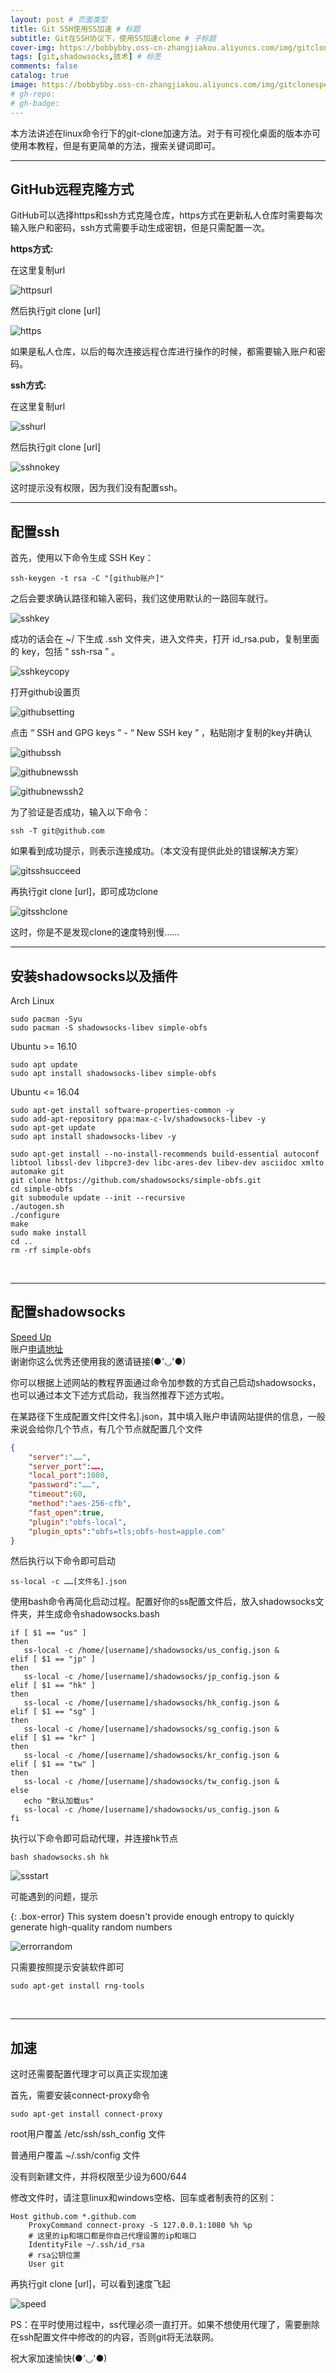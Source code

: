 ```yaml
---
layout: post # 页面类型
title: Git SSH使用SS加速 # 标题
subtitle: Git在SSH协议下，使用SS加速clone # 子标题
cover-img: https://bobbybby.oss-cn-zhangjiakou.aliyuncs.com/img/gitclonespeedup/cover.jpg # 封面图片
tags: [git,shadowsocks,技术] # 标签
comments: false
catalog: true
image: https://bobbybby.oss-cn-zhangjiakou.aliyuncs.com/img/gitclonespeedup/cover.jpg
# gh-repo:
# gh-badge:
---
```

本方法讲述在linux命令行下的git-clone加速方法。对于有可视化桌面的版本亦可使用本教程，但是有更简单的方法，搜索关键词即可。  

---

## GitHub远程克隆方式  

GitHub可以选择https和ssh方式克隆仓库，https方式在更新私人仓库时需要每次输入账户和密码，ssh方式需要手动生成密钥，但是只需配置一次。  

**https方式:**  

在这里复制url  

![httpsurl](https://bobbybby.oss-cn-zhangjiakou.aliyuncs.com/img/gitclonespeedup/https.png)  
  
然后执行git clone [url]  

![https](https://bobbybby.oss-cn-zhangjiakou.aliyuncs.com/img/gitclonespeedup/githubhttps.png)  
  
如果是私人仓库，以后的每次连接远程仓库进行操作的时候，都需要输入账户和密码。  

**ssh方式:**  

在这里复制url  

![sshurl](https://bobbybby.oss-cn-zhangjiakou.aliyuncs.com/img/gitclonespeedup/ssh.png)  
  
然后执行git clone [url]  

![sshnokey](https://bobbybby.oss-cn-zhangjiakou.aliyuncs.com/img/gitclonespeedup/sshnokey.png)  
  
这时提示没有权限，因为我们没有配置ssh。  

---

## 配置ssh

首先，使用以下命令生成 SSH Key：  

```shell
ssh-keygen -t rsa -C "[github账户]"
```

之后会要求确认路径和输入密码，我们这使用默认的一路回车就行。  

![sshkey](https://bobbybby.oss-cn-zhangjiakou.aliyuncs.com/img/gitclonespeedup/sshkey.png)  

成功的话会在 ~/ 下生成 .ssh 文件夹，进入文件夹，打开 id_rsa.pub，复制里面的 key，包括 “ ssh-rsa ” 。  

![sshkeycopy](https://bobbybby.oss-cn-zhangjiakou.aliyuncs.com/img/gitclonespeedup/sshkeycopy.png)  
  
打开github设置页  

![githubsetting](https://bobbybby.oss-cn-zhangjiakou.aliyuncs.com/img/gitclonespeedup/githubsetting.png)  

点击 “ SSH and GPG keys ” - “ New SSH key ” ，粘贴刚才复制的key并确认  

![githubssh](https://bobbybby.oss-cn-zhangjiakou.aliyuncs.com/img/gitclonespeedup/githubssh.png)  

![githubnewssh](https://bobbybby.oss-cn-zhangjiakou.aliyuncs.com/img/gitclonespeedup/githubnewssh.png)  

![githubnewssh2](https://bobbybby.oss-cn-zhangjiakou.aliyuncs.com/img/gitclonespeedup/githubnewssh2.png)  
  
为了验证是否成功，输入以下命令：  

```shell
ssh -T git@github.com
```

如果看到成功提示，则表示连接成功。（本文没有提供此处的错误解决方案）  

![gitsshsucceed](https://bobbybby.oss-cn-zhangjiakou.aliyuncs.com/img/gitclonespeedup/gitsshsucceed.png)  
  
再执行git clone [url]，即可成功clone  

![gitsshclone](https://bobbybby.oss-cn-zhangjiakou.aliyuncs.com/img/gitclonespeedup/gitsshclone.png)  
  
这时，你是不是发现clone的速度特别慢……  

---

## 安装shadowsocks以及插件

Arch Linux

```shell
sudo pacman -Syu
sudo pacman -S shadowsocks-libev simple-obfs
```

Ubuntu >= 16.10

```shell
sudo apt update
sudo apt install shadowsocks-libev simple-obfs
```

Ubuntu <= 16.04

```shell
sudo apt-get install software-properties-common -y
sudo add-apt-repository ppa:max-c-lv/shadowsocks-libev -y
sudo apt-get update
sudo apt install shadowsocks-libev -y

sudo apt-get install --no-install-recommends build-essential autoconf libtool libssl-dev libpcre3-dev libc-ares-dev libev-dev asciidoc xmlto automake git
git clone https://github.com/shadowsocks/simple-obfs.git
cd simple-obfs
git submodule update --init --recursive
./autogen.sh
./configure
make
sudo make install
cd ..
rm -rf simple-obfs
```

&nbsp;  

---

## 配置shadowsocks  

[Speed Up](/2020-06-15-speedup)  
账户[申请地址](https://www.yunkly.com/home/ref/8278528127)  
谢谢你这么优秀还使用我的邀请链接(●'◡'●)

你可以根据上述网站的教程界面通过命令加参数的方式自己启动shadowsocks，也可以通过本文下述方式启动，我当然推荐下述方式啦。  
  
在某路径下生成配置文件[文件名].json，其中填入账户申请网站提供的信息，一般来说会给你几个节点，有几个节点就配置几个文件

```json
{
    "server":"……",
    "server_port":……,
    "local_port":1080,
    "password":"……",
    "timeout":60,
    "method":"aes-256-cfb",
    "fast_open":true,
    "plugin":"obfs-local",
    "plugin_opts":"obfs=tls;obfs-host=apple.com"
}
```

然后执行以下命令即可启动  

```shell
ss-local -c ……[文件名].json
```

使用bash命令再简化启动过程。配置好你的ss配置文件后，放入shadowsocks文件夹，并生成命令shadowsocks.bash

```shell
if [ $1 == "us" ]
then
   ss-local -c /home/[username]/shadowsocks/us_config.json &
elif [ $1 == "jp" ]
then
   ss-local -c /home/[username]/shadowsocks/jp_config.json &
elif [ $1 == "hk" ]
then
   ss-local -c /home/[username]/shadowsocks/hk_config.json &
elif [ $1 == "sg" ]
then
   ss-local -c /home/[username]/shadowsocks/sg_config.json &
elif [ $1 == "kr" ]
then
   ss-local -c /home/[username]/shadowsocks/kr_config.json &
elif [ $1 == "tw" ]
then
   ss-local -c /home/[username]/shadowsocks/tw_config.json &
else
   echo "默认加载us"
   ss-local -c /home/[username]/shadowsocks/us_config.json &
fi
```

执行以下命令即可启动代理，并连接hk节点  

```shell
bash shadowsocks.sh hk
```

![ssstart](https://bobbybby.oss-cn-zhangjiakou.aliyuncs.com/img/gitclonespeedup/ssstart.png)  

可能遇到的问题，提示  

{: .box-error}
This system doesn't provide enough entropy to quickly generate high-quality random numbers  

![errorrandom](https://bobbybby.oss-cn-zhangjiakou.aliyuncs.com/img/gitclonespeedup/errorrandom.png)  

只需要按照提示安装软件即可  

```shell
sudo apt-get install rng-tools
```

&nbsp;  

---

## 加速

这时还需要配置代理才可以真正实现加速  
  
首先，需要安装connect-proxy命令  

```shell
sudo apt-get install connect-proxy
```

root用户覆盖 /etc/ssh/ssh_config 文件  

普通用户覆盖  ~/.ssh/config 文件  

没有则新建文件，并将权限至少设为600/644  

修改文件时，请注意linux和windows空格、回车或者制表符的区别：  

```config
Host github.com *.github.com
    ProxyCommand connect-proxy -S 127.0.0.1:1080 %h %p
    # 这里的ip和端口都是你自己代理设置的ip和端口
    IdentityFile ~/.ssh/id_rsa
    # rsa公钥位置
    User git
```

再执行git clone [url]，可以看到速度飞起  

![speed](https://bobbybby.oss-cn-zhangjiakou.aliyuncs.com/img/gitclonespeedup/speed.png)  

PS：在平时使用过程中，ss代理必须一直打开。如果不想使用代理了，需要删除在ssh配置文件中修改的的内容，否则git将无法联网。  

祝大家加速愉快(●'◡'●)  
